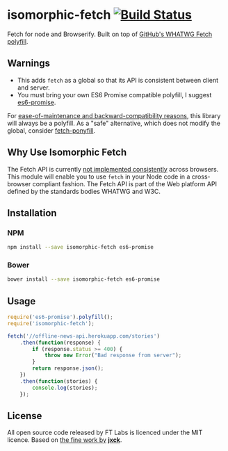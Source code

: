 isomorphic-fetch [![Build Status](https://travis-ci.org/matthew-andrews/isomorphic-fetch.svg?branch=master)](https://travis-ci.org/matthew-andrews/isomorphic-fetch)
================

Fetch for node and Browserify.  Built on top of [GitHub's WHATWG Fetch polyfill](https://github.com/github/fetch).

## Warnings

- This adds `fetch` as a global so that its API is consistent between client and server.
- You must bring your own ES6 Promise compatible polyfill, I suggest [es6-promise](https://github.com/jakearchibald/es6-promise).

For [ease-of-maintenance and backward-compatibility reasons][why polyfill], this library will always be a polyfill. As a "safe" alternative, which does not modify the global, consider [fetch-ponyfill][].

[why polyfill]: https://github.com/matthew-andrews/isomorphic-fetch/issues/31#issuecomment-149668361
[fetch-ponyfill]: https://github.com/qubyte/fetch-ponyfill

## Why Use Isomorphic Fetch

The Fetch API is currently [not implemented consistently](http://caniuse.com/#search=fetch) across browsers. This module will enable you to use `fetch` in your Node code in a cross-browser compliant fashion. The Fetch API is part of the Web platform API defined by the standards bodies WHATWG and W3C.

## Installation

### NPM

```sh
npm install --save isomorphic-fetch es6-promise
```

### Bower

```sh
bower install --save isomorphic-fetch es6-promise
```

## Usage

```js
require('es6-promise').polyfill();
require('isomorphic-fetch');

fetch('//offline-news-api.herokuapp.com/stories')
	.then(function(response) {
		if (response.status >= 400) {
			throw new Error("Bad response from server");
		}
		return response.json();
	})
	.then(function(stories) {
		console.log(stories);
	});
```

## License

All open source code released by FT Labs is licenced under the MIT licence.  Based on [the fine work by](https://github.com/github/fetch/pull/31) **[jxck](https://github.com/Jxck)**.
